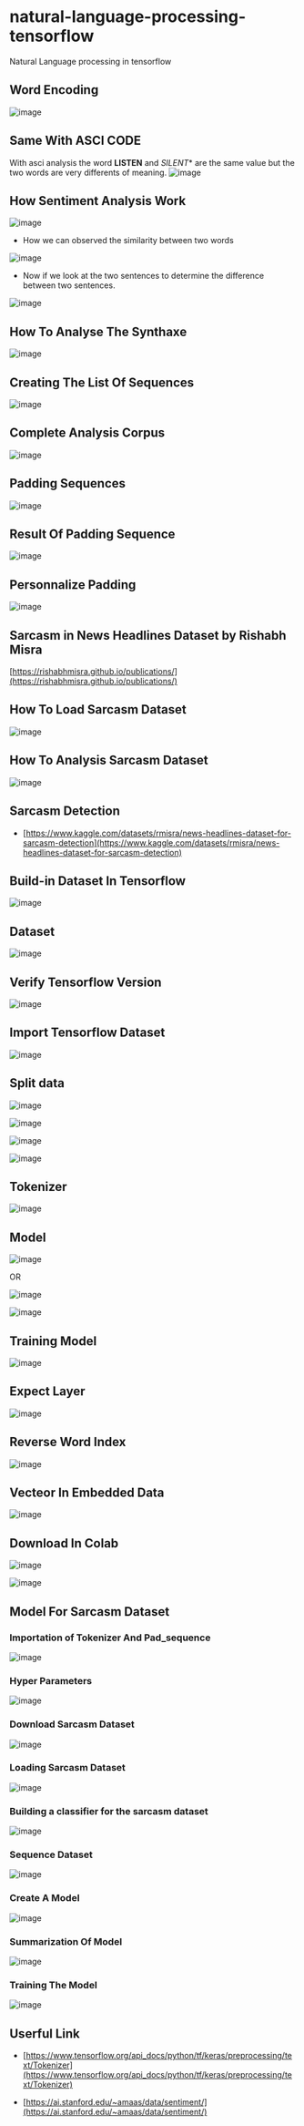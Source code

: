 # natural-language-processing-tensorflow
Natural Language processing in tensorflow

## Word Encoding

![image](images/2.png)

## Same With ASCI CODE

With asci analysis the word **LISTEN** and *SILENT** are the same value but the two words are very differents of meaning.
![image](images/3.png)

## How Sentiment Analysis Work

![image](images/4.png)

* How we can observed the similarity between two words

![image](images/5.png)

* Now if we look at the two sentences to determine the difference between two sentences.

![image](images/6.png)


## How To Analyse The Synthaxe

![image](images/1.png)

## Creating The List Of Sequences

![image](images/7.png)

## Complete Analysis Corpus

![image](images/8.png)

## Padding Sequences

![image](images/9.png)

## Result Of Padding  Sequence 

![image](images/10.png)

## Personnalize Padding

![image](images/11.png)

## Sarcasm in News Headlines Dataset by Rishabh Misra

[https://rishabhmisra.github.io/publications/](https://rishabhmisra.github.io/publications/)

## How To Load Sarcasm Dataset

![image](images/12.png)

## How To Analysis Sarcasm Dataset

![image](images/13.png)

## Sarcasm Detection

* [https://www.kaggle.com/datasets/rmisra/news-headlines-dataset-for-sarcasm-detection](https://www.kaggle.com/datasets/rmisra/news-headlines-dataset-for-sarcasm-detection)

## Build-in Dataset In Tensorflow

![image](images/14.png)

## Dataset

![image](images/15.png)

## Verify Tensorflow Version
![image](images/16.png)

## Import Tensorflow Dataset

![image](images/17.png)

## Split data

![image](images/18.png)

![image](images/19.png)

![image](images/20.png)

![image](images/21.png)

## Tokenizer

![image](images/22.png)

## Model

![image](images/23.png)

OR

![image](images/24.png)

![image](images/25.png)

## Training Model

![image](images/26.png)

## Expect Layer

![image](images/27.png)

## Reverse Word Index

![image](images/28.png)

## Vecteor In Embedded Data

![image](images/29.png)

## Download In Colab

![image](images/30.png)

![image](images/30.png)

## Model For Sarcasm Dataset

### Importation of Tokenizer And Pad_sequence

![image](images/31.png)

### Hyper Parameters

![image](images/32.png)

### Download Sarcasm Dataset

![image](images/33.png)

### Loading Sarcasm Dataset

![image](images/34.png)

### Building a classifier for the sarcasm dataset

![image](images/35.png)

### Sequence Dataset

![image](images/36.png)

### Create A Model

![image](images/37.png)

### Summarization Of Model

![image](images/38.png)

### Training The Model

![image](images/39.png)

## Userful Link

* [https://www.tensorflow.org/api_docs/python/tf/keras/preprocessing/text/Tokenizer](https://www.tensorflow.org/api_docs/python/tf/keras/preprocessing/text/Tokenizer)
  
* [https://ai.stanford.edu/~amaas/data/sentiment/](https://ai.stanford.edu/~amaas/data/sentiment/)